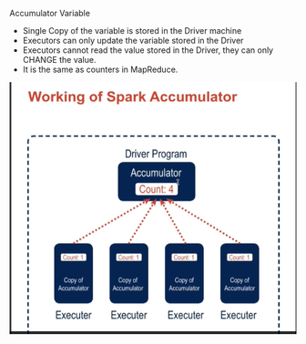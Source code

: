 Accumulator Variable

- Single Copy of the variable is stored in the Driver machine
- Executors can only update the variable stored in the Driver
- Executors cannot read the value stored in the Driver, they can only CHANGE the value.
- It is the same as counters in MapReduce.

![Accumulator Variable](Accumulator_Variable.png)

